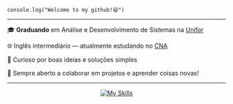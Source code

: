 
<code>console.log("Welcome to my github!😆")</code>
<hr>

<p>🎓 <strong>Graduando</strong> em Análise e Desenvolvimento de Sistemas na <a href="https://www.unifor.br/" target="_blank">Unifor</a></p>
<p>🌐 Inglês intermediário — atualmente estudando no <a href="https://www.cna.com.br/" target="_blank">CNA</a></p>
<p>🧩 Curioso por boas ideias e soluções simples</p>
<p>🤝 Sempre aberto a colaborar em projetos e aprender coisas novas!</p>

<hr>

<div align="center">

[![My Skills](https://skillicons.dev/icons?i=html,css,js,react,tailwind,nodejs,express,git,postgres,mysql)](https://skillicons.dev)

</div>
